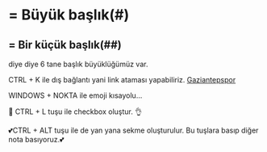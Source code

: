 # = Büyük başlık(#)
## = Bir küçük başlık(##)
diye diye 6 tane başlık büyüklüğümüz var.

CTRL + K ile dış bağlantı yani link ataması yapabiliriz.
[Gaziantepspor](https://tr.wikipedia.org/wiki/Gaziantepspor)


WINDOWS + NOKTA ile emoji kısayolu...

🫡 CTRL + L tuşu ile checkbox oluştur. 👌

💕CTRL + ALT  tuşu ile de yan yana sekme oluşturulur. Bu tuşlara basıp diğer nota basıyoruz.💕
